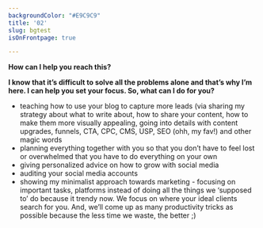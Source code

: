 ```yaml
---
backgroundColor: "#E9C9C9"
title: '02'
slug: bgtest
isOnFrontpage: true

---
```

**How can I help you reach this?**

**I know that it’s difficult to solve all the problems alone and that’s why I’m here. I can help you set your focus. So, what can I do for you?**

* teaching how to use your blog to capture more leads (via sharing my strategy about what to write about, how to share your content, how to make them more visually appealing, going into details with content upgrades, funnels, CTA, CPC, CMS, USP, SEO (ohh, my fav!) and other magic words
* planning everything together with you so that you don’t have to feel lost or overwhelmed that you have to do everything on your own
* giving personalized advice on how to grow with social media
* auditing your social media accounts
* showing my minimalist approach towards marketing - focusing on important tasks, platforms instead of doing all the things we ‘supposed to’ do because it trendy now. We focus on where your ideal clients search for you. And, we’ll come up as many productivity tricks as possible because the less time we waste, the better ;)